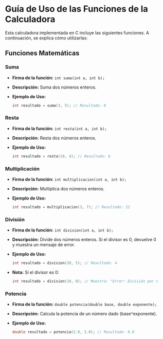 # Guía de Uso de las Funciones de la Calculadora

Esta calculadora implementada en C incluye las siguientes funciones. A
continuación, se explica cómo utilizarlas:

## Funciones Matemáticas

### Suma

* **Firma de la función:** `int suma(int a, int b);`

* **Descripción:** Suma dos números enteros.

* **Ejemplo de Uso:**

    ``` c
    int resultado = suma(3, 5); // Resultado: 8
    ```

### Resta

* **Firma de la función:** `int resta(int a, int b);`

* **Descripción:** Resta dos números enteros.

* **Ejemplo de Uso:**

    ``` c
    int resultado = resta(10, 4); // Resultado: 6
    ```

### Multiplicación

* **Firma de la función:** `int multiplicacion(int a, int b);`

* **Descripción:** Multiplica dos números enteros.

* **Ejemplo de Uso:**

    ``` c
    int resultado = multiplicacion(3, 7); // Resultado: 21
    ```

### División

* **Firma de la función:** `int division(int a, int b);`

* **Descripción:** Divide dos números enteros. Si el divisor es 0,
devuelve 0 y muestra un mensaje de error.

* **Ejemplo de Uso:**

    ``` c
    int resultado = division(20, 5); // Resultado: 4
    ```

* **Nota:** Si el divisor es 0:

    ``` c
    int resultado = division(10, 0); // Muestra: "Error: División por cero no permitida."
    ```

### Potencia

* **Firma de la función:** `double potencia(double base, double exponente);`

* **Descripción:** Calcula la potencia de un número dado (base^exponente).

* **Ejemplo de Uso:**

    ``` c
    double resultado = potencia(2.0, 3.0); // Resultado: 8.0
    ```
